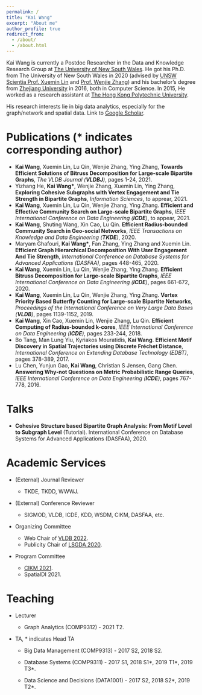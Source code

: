 ```yaml
---
permalink: /
title: "Kai Wang"
excerpt: "About me"
author_profile: true
redirect_from: 
  - /about/
  - /about.html
---
```


Kai Wang is currently a Postdoc Researcher in the Data and Knowledge Research Group at [The University of New South Wales](https://www.unsw.edu.au/). He got his Ph.D. from The University of New South Wales in 2020 (advised by [UNSW Scientia Prof. Xuemin Lin](http://www.cse.unsw.edu.au/~lxue/) and [Prof. Wenjie Zhang](http://www.cse.unsw.edu.au/~zhangw/)) and his bachelor’s degree from [Zhejiang University](https://www.zju.edu.cn/) in 2016, both in Computer Science. In 2015, He worked as a research assistant at [The Hong Kong Polytechnic University](https://www.polyu.edu.hk/). 

His research interests lie in big data analytics, especially for the graph/network and spatial data.  Link to [Google Scholar](https://scholar.google.com/citations?user=G4DiwTIAAAAJ&hl=en).

Publications (* indicates corresponding author)
======
- **Kai Wang**, Xuemin Lin, Lu Qin, Wenjie Zhang, Ying Zhang, **Towards Efficient Solutions of Bitruss Decomposition for Large-scale Bipartite Graphs**, *The VLDB Journal (**VLDBJ**)*, pages 1-24, 2021.
- Yizhang He, **Kai Wang\***, Wenjie Zhang, Xuemin Lin, Ying Zhang, **Exploring Cohesive Subgraphs with Vertex Engagement and Tie Strength in Bipartite Graphs**, *Information Sciences*, to apprear, 2021.
- **Kai Wang**, Xuemin Lin, Lu Qin, Wenjie Zhang, Ying Zhang. **Efficient and Effective Community Search on Large-scale Bipartite Graphs**, *IEEE International Conference on Data Engineering (**ICDE**)*, to appear, 2021.
- **Kai Wang**, Shuting Wang, Xin Cao, Lu Qin. **Efficient Radius-bounded Community Search in Geo-social Networks**, *IEEE Transactions on Knowledge and Data Engineering (**TKDE**)*,  2020. 
- Maryam Ghafouri, **Kai Wang\***, Fan Zhang, Ying Zhang and Xuemin Lin. **Efficient Graph Hierarchical Decomposition With User Engagement And Tie Strength**, *International Conference on Database Systems for Advanced Applications (DASFAA)*, pages 448-465, 2020.
- **Kai Wang**, Xuemin Lin, Lu Qin, Wenjie Zhang, Ying Zhang. **Efficient Bitruss Decomposition for Large-scale Bipartite Graphs**, *IEEE International Conference on Data Engineering (**ICDE**)*, pages 661-672, 2020.
- **Kai Wang**, Xuemin Lin, Lu Qin, Wenjie Zhang, Ying Zhang. **Vertex Priority Based Butterfly Counting for Large-scale Bipartite Networks**, *Proceedings of the International Conference on Very Large Data Bases (**VLDB**)*, pages 1139-1152, 2019.
- **Kai Wang**, Xin Cao, Xuemin Lin, Wenjie Zhang, Lu Qin. **Efficient Computing of Radius-bounded k-cores**, *IEEE International Conference on Data Engineering (**ICDE**)*, pages 233-244, 2018.
- Bo Tang, Man Lung Yiu, Kyriakos Mouratidis, **Kai Wang**. **Efficient Motif Discovery in Spatial Trajectories using Discrete Fréchet Distance**, *International Conference on Extending Database Technology (EDBT)*, pages 378-389, 2017.
- Lu Chen, Yunjun Gao, **Kai Wang**, Christian S Jensen, Gang Chen. **Answering Why-not Questions on Metric Probabilistic Range Queries**, *IEEE International Conference on Data Engineering (**ICDE**)*, pages 767-778, 2016.

Talks
======
- **Cohesive Structure based Bipartite Graph Analysis: From Motif Level to Subgraph Level** (Tutorial). International Conference on Database Systems for Advanced Applications (DASFAA), 2020.

Academic Services
======
- (External) Journal Reviewer
  - TKDE, TKDD, WWWJ.

- (External) Conference Reviewer
  - SIGMOD, VLDB, ICDE, KDD, WSDM, CIKM, DASFAA, etc.

- Organizing Committee
  - Web Chair of [VLDB 2022](http://vldb.org/2022/).
  - Publicity Chair of [LSGDA 2020](https://www.google.com/url?q=https%3A%2F%2Flsgda.github.io%2F2020%2F&sa=D&sntz=1&usg=AFQjCNFYfkgg9wBrWW8wUaG8GCGXJz3z_A).

- Program Committee
  - [CIKM 2021](https://www.cikm2021.org/).
  - SpatialDI 2021.

Teaching
======
- Lecturer
  - Graph Analytics  (COMP9312) -  2021 T2.

- TA, * indicates Head TA
  - Big Data Management  (COMP9313) -  2017 S2, 2018 S2.

  - Database Systems (COMP9311) -  2017 S1, 2018 S1\*, 2019 T1\*, 2019 T3\*.

  - Data Science and Decisions (DATA1001) -  2017 S2, 2018 S2\*, 2019 T2\*.

